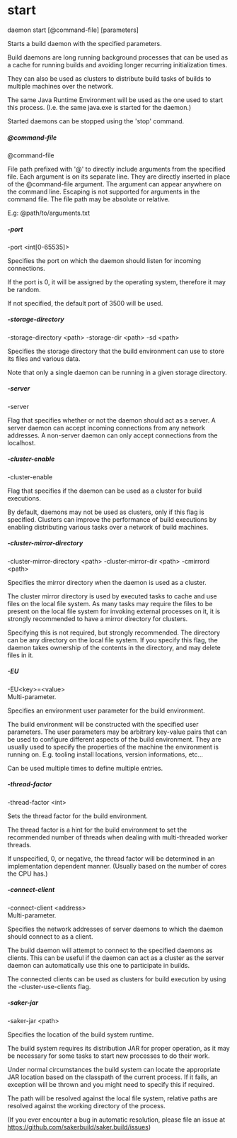 # start

<div class="doc-cmdref-cmd-usage">

daemon start [@command-file] [parameters]

</div>

<div class="doc-cmdref-cmd-doc">

Starts a build daemon with the specified parameters.

Build daemons are long running background processes that can 
be used as a cache for running builds and avoiding longer
recurring initialization times.

They can also be used as clusters to distribute build tasks
of builds to multiple machines over the network.

The same Java Runtime Environment will be used as the one used to
start this process. (I.e. the same java.exe is started for the daemon.)

Started daemons can be stopped using the 'stop' command.

</div>

##### @command-file

<div class="doc-cmdref-param-aliases">@command-file
</div>

<div class="doc-cmdref-param-flags">
</div>

<div class="doc-cmdref-param-doc">

File path prefixed with '@' to directly include arguments from the 
specified file. Each argument is on its separate line. They are
directly inserted in place of the @command-file argument. 
The argument can appear anywhere on the command line. Escaping
is not supported for arguments in the command file. 
The file path may be absolute or relative.

E.g: @path/to/arguments.txt

</div>


##### -port

<div class="doc-cmdref-param-aliases">-port &lt;int[0-65535]&gt;
</div>

<div class="doc-cmdref-param-flags">
</div>

<div class="doc-cmdref-param-doc">

Specifies the port on which the daemon should listen for incoming connections.

If the port is 0, it will be assigned by the operating system, therefore 
it may be random.

If not specified, the default port of 3500 will be used.

</div>


##### -storage-directory

<div class="doc-cmdref-param-aliases">-storage-directory &lt;path&gt;
-storage-dir &lt;path&gt;
-sd &lt;path&gt;
</div>

<div class="doc-cmdref-param-flags">
</div>

<div class="doc-cmdref-param-doc">

Specifies the storage directory that the build environment can use
to store its files and various data.

Note that only a single daemon can be running in a given storage directory.

</div>


##### -server

<div class="doc-cmdref-param-aliases">-server
</div>

<div class="doc-cmdref-param-flags">
</div>

<div class="doc-cmdref-param-doc">

Flag that specifies whether or not the daemon should act as a server.
A server daemon can accept incoming connections from any network addresses.
A non-server daemon can only accept connections from the localhost.

</div>


##### -cluster-enable

<div class="doc-cmdref-param-aliases">-cluster-enable
</div>

<div class="doc-cmdref-param-flags">
</div>

<div class="doc-cmdref-param-doc">

Flag that specifies if the daemon can be used as a cluster for build executions.

By default, daemons may not be used as clusters, only if this flag is specified.
Clusters can improve the performance of build executions by enabling distributing
various tasks over a network of build machines.

</div>


##### -cluster-mirror-directory

<div class="doc-cmdref-param-aliases">-cluster-mirror-directory &lt;path&gt;
-cluster-mirror-dir &lt;path&gt;
-cmirrord &lt;path&gt;
</div>

<div class="doc-cmdref-param-flags">
</div>

<div class="doc-cmdref-param-doc">

Specifies the mirror directory when the daemon is used as a cluster.

The cluster mirror directory is used by executed tasks to cache and use files
on the local file system. As many tasks may require the files to be present
on the local file system for invoking external processes on it, it is strongly
recommended to have a mirror directory for clusters.

Specifying this is not required, but strongly recommended. The directory can
be any directory on the local file system. If you specify this flag, the
daemon takes ownership of the contents in the directory, and may delete files in it.

</div>


##### -EU

<div class="doc-cmdref-param-aliases">-EU&lt;key&gt;=&lt;value&gt;
</div>

<div class="doc-cmdref-param-flags">
Multi-parameter. 
</div>

<div class="doc-cmdref-param-doc">

Specifies an environment user parameter for the build environment.

The build environment will be constructed with the specified user parameters.
The user parameters may be arbitrary key-value pairs that can be used to
configure different aspects of the build environment. They are usually used
to specify the properties of the machine the environment is running on.
E.g. tooling install locations, version informations, etc...

Can be used multiple times to define multiple entries.

</div>


##### -thread-factor

<div class="doc-cmdref-param-aliases">-thread-factor &lt;int&gt;
</div>

<div class="doc-cmdref-param-flags">
</div>

<div class="doc-cmdref-param-doc">

Sets the thread factor for the build environment.

The thread factor is a hint for the build environment to set the recommended
number of threads when dealing with multi-threaded worker threads.

If unspecified, 0, or negative, the thread factor will be determined in an
implementation dependent manner. (Usually based on the number of cores the CPU has.)

</div>


##### -connect-client

<div class="doc-cmdref-param-aliases">-connect-client &lt;address&gt;
</div>

<div class="doc-cmdref-param-flags">
Multi-parameter. 
</div>

<div class="doc-cmdref-param-doc">

Specifies the network addresses of server daemons to which 
the daemon should connect to as a client.

The build daemon will attempt to connect to the specified daemons as clients. 
This can be useful if the daemon can act as a cluster as the server daemon can 
automatically use this one to participate in builds.

The connected clients can be used as clusters for build execution by using the 
-cluster-use-clients flag.

</div>


##### -saker-jar

<div class="doc-cmdref-param-aliases">-saker-jar &lt;path&gt;
</div>

<div class="doc-cmdref-param-flags">
</div>

<div class="doc-cmdref-param-doc">

Specifies the location of the build system runtime.

The build system requires its distribution JAR for proper operation,
as it may be necessary for some tasks to start new processes 
to do their work.

Under normal circumstances the build system can locate the appropriate
JAR location based on the classpath of the current process. If it fails,
an exception will be thrown and you might need to specify this if required.

The path will be resolved against the local file system, relative paths
are resolved against the working directory of the process.

(If you ever encounter a bug in automatic resolution, please file
an issue at https://github.com/sakerbuild/saker.build/issues)

</div>

